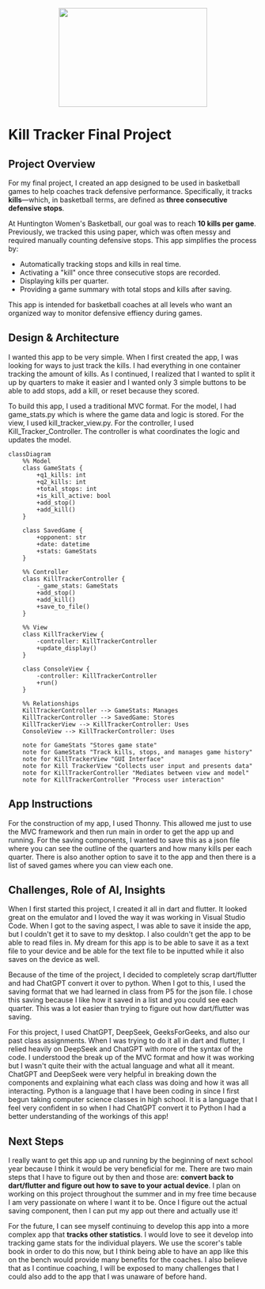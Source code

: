 <p align="center">
  <img src="https://github.com/user-attachments/assets/2085dbaf-740b-4e6f-845b-8fb5862bee64" width="300" height="200">
</p>

# Kill Tracker Final Project

## Project Overview

For my final project, I created an app designed to be used in basketball games to help coaches track defensive performance. Specifically, it tracks **kills**—which, in basketball terms, are defined as **three consecutive defensive stops**.

At Huntington Women's Basketball, our goal was to reach **10 kills per game**. Previously, we tracked this using paper, which was often messy and required manually counting defensive stops. This app simplifies the process by:

- Automatically tracking stops and kills in real time.
- Activating a "kill" once three consecutive stops are recorded.
- Displaying kills per quarter.
- Providing a game summary with total stops and kills after saving.

This app is intended for basketball coaches at all levels who want an organized way to monitor defensive effiency during games.

## Design & Architecture

I wanted this app to be very simple. When I first created the app, I was looking for ways to just track the kills. I had everything in one container tracking the amount of kills. As I continued, I realized that I wanted to split it up by quarters to make it easier and I wanted only 3 simple buttons to be able to add stops, add a kill, or reset because they scored. 

To build this app, I used a traditional MVC format. For the model, I had game_stats.py which is where the game data and logic is stored. For the view, I used kill_tracker_view.py. For the controller, I used Kill_Tracker_Controller. The controller is what coordinates the logic and updates the model.


```mermaid
classDiagram
    %% Model
    class GameStats {
        +q1_kills: int
        +q2_kills: int
        +total_stops: int
        +is_kill_active: bool
        +add_stop()
        +add_kill()
    }

    class SavedGame {
        +opponent: str
        +date: datetime
        +stats: GameStats
    }

    %% Controller
    class KillTrackerController {
        -_game_stats: GameStats
        +add_stop()
        +add_kill()
        +save_to_file()
    }

    %% View
    class KillTrackerView {
        -controller: KillTrackerController
        +update_display()
    }

    class ConsoleView {
        -controller: KillTrackerController
        +run()
    }

    %% Relationships
    KillTrackerController --> GameStats: Manages
    KillTrackerController --> SavedGame: Stores
    KillTrackerView --> KillTrackerController: Uses
    ConsoleView --> KillTrackerController: Uses

    note for GameStats "Stores game state"
    note for GameStats "Track kills, stops, and manages game history" 
    note for KillTrackerView "GUI Interface"
    note for Kill TrackerView "Collects user input and presents data"
    note for KillTrackerController "Mediates between view and model"
    note for KillTrackerController "Process user interaction"
```


## App Instructions 
For the construction of my app, I used Thonny. This allowed me just to use the MVC framework and then run main in order to get the app up and running. For the saving components, I wanted to save this as a json file where you can see the outline of the quarters and how many kills per each quarter. There is also another option to save it to the app and then there is a list of saved games where you can view each one. 

## Challenges, Role of AI, Insights 
When I first started this project, I created it all in dart and flutter. It looked great on the emulator and I loved the way it was working in Visual Studio Code. When I got to the saving aspect, I was able to save it inside the app, but I couldn't get it to save to my desktop. I also couldn't get the app to be able to read files in. My dream for this app is to be able to save it as a text file to your device and be able for the text file to be inputted while it also saves on the device as well. 

Because of the time of the project, I decided to completely scrap dart/flutter and had ChatGPT convert it over to python. When I got to this, I used the saving format that we had learned in class from P5 for the json file. I chose this saving because I like how it saved in a list and you could see each quarter. This was a lot easier than trying to figure out how dart/flutter was saving. 

For this project, I used ChatGPT, DeepSeek, GeeksForGeeks, and also our past class assignments. When I was trying to do it all in dart and flutter, I relied heavily on DeepSeek and ChatGPT with more of the syntax of the code. I understood the break up of the MVC format and how it was working but I wasn't quite their with the actual language and what all it meant. ChatGPT and DeepSeek were very helpful in breaking down the components and explaining what each class was doing and how it was all interacting. Python is a language that I have been coding in since I first begun taking computer science classes in high school. It is a language that I feel very confident in so when I had ChatGPT convert it to Python I had a better understanding of the workings of this app!

## Next Steps 
I really want to get this app up and running by the beginning of next school year because I think it would be very beneficial for me. There are two main steps that I have to figure out by then and those are: **convert back to dart/flutter and figure out how to save to your actual device**. I plan on working on this project throughout the summer and in my free time because I am very passionate on where I want it to be. Once I figure out the actual saving component, then I can put my app out there and actually use it! 

For the future, I can see myself continuing to develop this app into a more complex app that **tracks other statistics**. I would love to see it develop into tracking game stats for the individual players. We use the scorer's table book in order to do this now, but I think being able to have an app like this on the bench would provide many benefits for the coaches. I also believe that as I continue coaching, I will be exposed to many challenges that I could also add to the app that I was unaware of before hand. 



  



